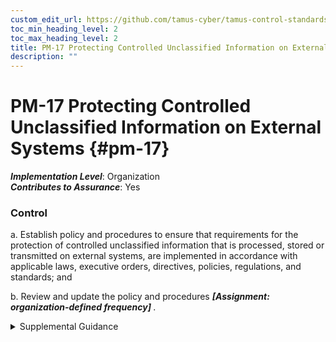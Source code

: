 ```yaml
---
custom_edit_url: https://github.com/tamus-cyber/tamus-control-standards/tree/main/content/tamus.edu/TAMUS_profile.xml
toc_min_heading_level: 2
toc_max_heading_level: 2
title: PM-17 Protecting Controlled Unclassified Information on External Systems
description: ""
---
```


# PM-17 Protecting Controlled Unclassified Information on External Systems {#pm-17}

_**Implementation Level**_: Organization\
_**Contributes to Assurance**_: Yes

### Control

a. Establish policy and procedures to ensure that requirements for the protection of controlled unclassified information that is processed, stored or transmitted on external systems, are implemented in accordance with applicable laws, executive orders, directives, policies, regulations, and standards; and

b. Review and update the policy and procedures <strong title="pm-17_prm_1"> <em>[Assignment: organization-defined frequency]</em> </strong>.

<details>
  <summary>Supplemental Guidance</summary>

Controlled unclassified information is defined by the National Archives and Records Administration along with the safeguarding and dissemination requirements for such information and is codified in <a xmlns="http://csrc.nist.gov/ns/oscal/1.0" href="#91f992fb-f668-4c91-a50f-0f05b95ccee3">32 CFR 2002</a> and, specifically for systems external to the federal organization, <a xmlns="http://csrc.nist.gov/ns/oscal/1.0" href="https://www.govinfo.gov/content/pkg/CFR-2017-title32-vol6/xml/CFR-2017-title32-vol6-part2002.xml">32 CFR 2002.14h</a> . The policy prescribes the specific use and conditions to be implemented in accordance with organizational procedures, including via its contracting processes.

</details>

